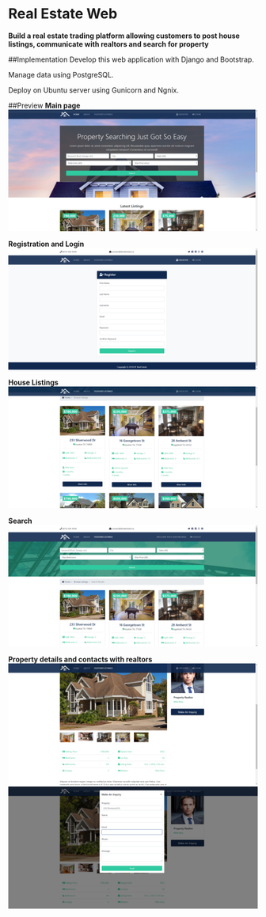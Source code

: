 # Real Estate Web
**Build a real estate trading platform allowing customers to post house listings, communicate with realtors and search for
property**

##Implementation
Develop this web application with Django and Bootstrap.

Manage data using PostgreSQL.

Deploy on Ubuntu server using Gunicorn and Ngnix.

##Preview
**Main page**
<img src="screenshots/mainpage.png">

**Registration and Login**
<img src="screenshots/reg_login.png">

**House Listings**
<img src="screenshots/listing.png">

**Search**
<img src="screenshots/search.png">

**Property details and contacts with realtors**
<img src="screenshots/detail.png">
<img src="screenshots/contact.png">

